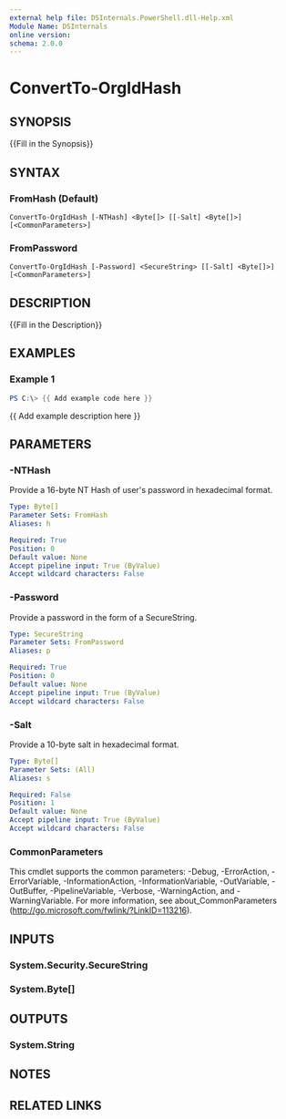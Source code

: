 ```yaml
---
external help file: DSInternals.PowerShell.dll-Help.xml
Module Name: DSInternals
online version:
schema: 2.0.0
---
```


# ConvertTo-OrgIdHash

## SYNOPSIS
{{Fill in the Synopsis}}

## SYNTAX

### FromHash (Default)
```
ConvertTo-OrgIdHash [-NTHash] <Byte[]> [[-Salt] <Byte[]>] [<CommonParameters>]
```

### FromPassword
```
ConvertTo-OrgIdHash [-Password] <SecureString> [[-Salt] <Byte[]>] [<CommonParameters>]
```

## DESCRIPTION
{{Fill in the Description}}

## EXAMPLES

### Example 1
```powershell
PS C:\> {{ Add example code here }}
```

{{ Add example description here }}

## PARAMETERS

### -NTHash
Provide a 16-byte NT Hash of user's password in hexadecimal format.

```yaml
Type: Byte[]
Parameter Sets: FromHash
Aliases: h

Required: True
Position: 0
Default value: None
Accept pipeline input: True (ByValue)
Accept wildcard characters: False
```

### -Password
Provide a password in the form of a SecureString.

```yaml
Type: SecureString
Parameter Sets: FromPassword
Aliases: p

Required: True
Position: 0
Default value: None
Accept pipeline input: True (ByValue)
Accept wildcard characters: False
```

### -Salt
Provide a 10-byte salt in hexadecimal format.

```yaml
Type: Byte[]
Parameter Sets: (All)
Aliases: s

Required: False
Position: 1
Default value: None
Accept pipeline input: True (ByValue)
Accept wildcard characters: False
```

### CommonParameters
This cmdlet supports the common parameters: -Debug, -ErrorAction, -ErrorVariable, -InformationAction, -InformationVariable, -OutVariable, -OutBuffer, -PipelineVariable, -Verbose, -WarningAction, and -WarningVariable. For more information, see about_CommonParameters (http://go.microsoft.com/fwlink/?LinkID=113216).

## INPUTS

### System.Security.SecureString

### System.Byte[]

## OUTPUTS

### System.String

## NOTES

## RELATED LINKS
